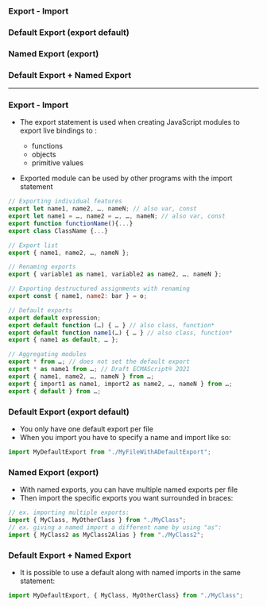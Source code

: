 ### Export - Import
### Default Export (export default)
### Named Export (export)
### Default Export + Named Export

---------------------------------------------------------------------
### Export - Import

* The export statement is used when creating JavaScript modules to export live bindings to :
  * functions
  * objects
  * primitive values 
  
* Exported module can be used by other programs with the import statement

```js
// Exporting individual features
export let name1, name2, …, nameN; // also var, const
export let name1 = …, name2 = …, …, nameN; // also var, const
export function functionName(){...}
export class ClassName {...}

// Export list
export { name1, name2, …, nameN };

// Renaming exports
export { variable1 as name1, variable2 as name2, …, nameN };

// Exporting destructured assignments with renaming
export const { name1, name2: bar } = o;

// Default exports
export default expression;
export default function (…) { … } // also class, function*
export default function name1(…) { … } // also class, function*
export { name1 as default, … };

// Aggregating modules
export * from …; // does not set the default export
export * as name1 from …; // Draft ECMAScript® 2O21
export { name1, name2, …, nameN } from …;
export { import1 as name1, import2 as name2, …, nameN } from …;
export { default } from …;
```

### Default Export (export default)

* You only have one default export per file
* When you import you have to specify a name and import like so:

```js
import MyDefaultExport from "./MyFileWithADefaultExport";
```

### Named Export (export)

* With named exports, you can have multiple named exports per file
* Then import the specific exports you want surrounded in braces:

```js
// ex. importing multiple exports:
import { MyClass, MyOtherClass } from "./MyClass";
// ex. giving a named import a different name by using "as":
import { MyClass2 as MyClass2Alias } from "./MyClass2";
```

### Default Export + Named Export

* It is possible to use a default along with named imports in the same statement:

```js
import MyDefaultExport, { MyClass, MyOtherClass} from "./MyClass";
```













